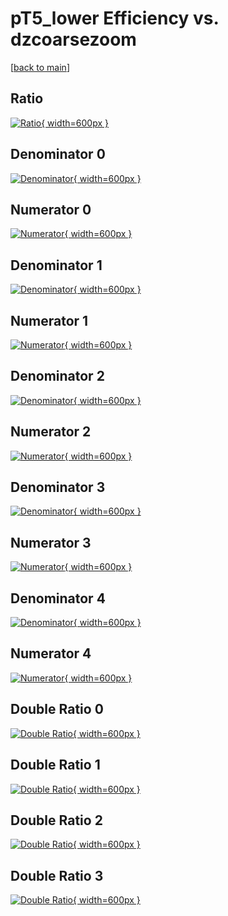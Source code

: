 # pT5_lower Efficiency vs. dzcoarsezoom

[[back to main](./)]



## Ratio

[![Ratio](../mtv/var/pT5_lower_vtr_11_-1_eff_dzcoarsezoom.png){ width=600px }](../mtv/var/pT5_lower_vtr_11_-1_eff_dzcoarsezoom.pdf)

## Denominator 0

[![Denominator](../mtv/den/pT5_lower_vtr_11_-1_eff_dzcoarsezoom_den0.png){ width=600px }](../mtv/den/pT5_lower_vtr_11_-1_eff_dzcoarsezoom_den0.pdf)

## Numerator 0

[![Numerator](../mtv/num/pT5_lower_vtr_11_-1_eff_dzcoarsezoom_num0.png){ width=600px }](../mtv/num/pT5_lower_vtr_11_-1_eff_dzcoarsezoom_num0.pdf)

## Denominator 1

[![Denominator](../mtv/den/pT5_lower_vtr_11_-1_eff_dzcoarsezoom_den1.png){ width=600px }](../mtv/den/pT5_lower_vtr_11_-1_eff_dzcoarsezoom_den1.pdf)

## Numerator 1

[![Numerator](../mtv/num/pT5_lower_vtr_11_-1_eff_dzcoarsezoom_num1.png){ width=600px }](../mtv/num/pT5_lower_vtr_11_-1_eff_dzcoarsezoom_num1.pdf)

## Denominator 2

[![Denominator](../mtv/den/pT5_lower_vtr_11_-1_eff_dzcoarsezoom_den2.png){ width=600px }](../mtv/den/pT5_lower_vtr_11_-1_eff_dzcoarsezoom_den2.pdf)

## Numerator 2

[![Numerator](../mtv/num/pT5_lower_vtr_11_-1_eff_dzcoarsezoom_num2.png){ width=600px }](../mtv/num/pT5_lower_vtr_11_-1_eff_dzcoarsezoom_num2.pdf)

## Denominator 3

[![Denominator](../mtv/den/pT5_lower_vtr_11_-1_eff_dzcoarsezoom_den3.png){ width=600px }](../mtv/den/pT5_lower_vtr_11_-1_eff_dzcoarsezoom_den3.pdf)

## Numerator 3

[![Numerator](../mtv/num/pT5_lower_vtr_11_-1_eff_dzcoarsezoom_num3.png){ width=600px }](../mtv/num/pT5_lower_vtr_11_-1_eff_dzcoarsezoom_num3.pdf)

## Denominator 4

[![Denominator](../mtv/den/pT5_lower_vtr_11_-1_eff_dzcoarsezoom_den4.png){ width=600px }](../mtv/den/pT5_lower_vtr_11_-1_eff_dzcoarsezoom_den4.pdf)

## Numerator 4

[![Numerator](../mtv/num/pT5_lower_vtr_11_-1_eff_dzcoarsezoom_num4.png){ width=600px }](../mtv/num/pT5_lower_vtr_11_-1_eff_dzcoarsezoom_num4.pdf)

## Double Ratio 0

[![Double Ratio](../mtv/ratio/pT5_lower_vtr_11_-1_eff_dzcoarsezoom_ratio0.png){ width=600px }](../mtv/ratio/pT5_lower_vtr_11_-1_eff_dzcoarsezoom_ratio0.pdf)

## Double Ratio 1

[![Double Ratio](../mtv/ratio/pT5_lower_vtr_11_-1_eff_dzcoarsezoom_ratio1.png){ width=600px }](../mtv/ratio/pT5_lower_vtr_11_-1_eff_dzcoarsezoom_ratio1.pdf)

## Double Ratio 2

[![Double Ratio](../mtv/ratio/pT5_lower_vtr_11_-1_eff_dzcoarsezoom_ratio2.png){ width=600px }](../mtv/ratio/pT5_lower_vtr_11_-1_eff_dzcoarsezoom_ratio2.pdf)

## Double Ratio 3

[![Double Ratio](../mtv/ratio/pT5_lower_vtr_11_-1_eff_dzcoarsezoom_ratio3.png){ width=600px }](../mtv/ratio/pT5_lower_vtr_11_-1_eff_dzcoarsezoom_ratio3.pdf)

